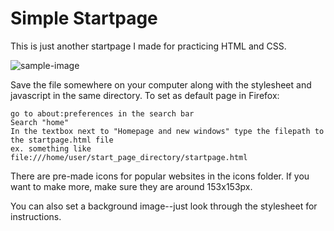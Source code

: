 # Simple Startpage

This is just another startpage I made for practicing HTML and CSS.

![sample-image](https://user-images.githubusercontent.com/70765843/149667166-f7206bc1-d199-4c74-81d3-383e5a388656.png)

Save the file somewhere on your computer along with the stylesheet and javascript in the same directory. To set as default page in Firefox:

    go to about:preferences in the search bar
    Search "home"
    In the textbox next to "Homepage and new windows" type the filepath to the startpage.html file
    ex. something like file:///home/user/start_page_directory/startpage.html



There are pre-made icons for popular websites in the icons folder. If you want to make more, make sure they are around 153x153px.

You can also set a background image--just look through the stylesheet for instructions.

